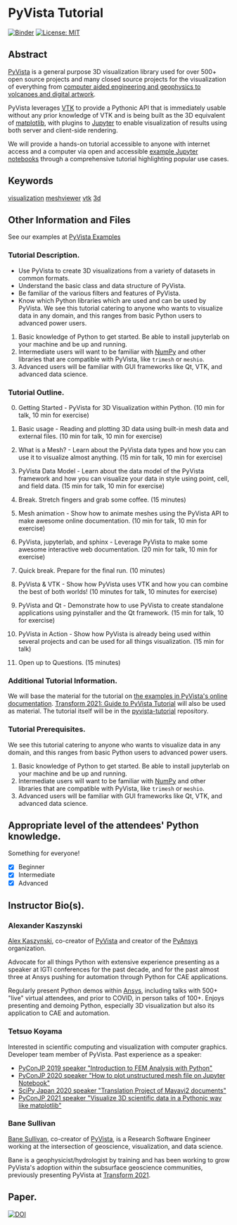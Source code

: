 # PyVista Tutorial

[![Binder](https://mybinder.org/badge_logo.svg)](https://mybinder.org/v2/gh/pyvista/pyvista-tutorial/HEAD)
[![License: MIT](https://img.shields.io/badge/License-MIT-yellow.svg)](https://opensource.org/licenses/MIT)

## Abstract


[PyVista](https://github.com/pyvista/pyvista) is a general purpose 3D visualization library used for over 500+ open source projects and many closed source projects for the visualization of everything from [computer aided engineering and geophysics to volcanoes and digital artwork](https://dev.pyvista.org/getting-started/external_examples.html).

PyVista leverages [VTK](http://www.vtk.org) to provide a Pythonic API that is immediately usable without any prior knowledge of VTK and is being built as the 3D equivalent of [matplotlib](https://matplotlib.org/), with plugins to [Jupyter](https://jupyter.org/) to enable visualization of results using both server and client-side rendering.

We will provide a hands-on tutorial accessible to anyone with internet access and a computer via open and accessible [example Jupyter notebooks](https://docs.pyvista.org/examples/index.html) through a comprehensive tutorial highlighting popular use cases.



## Keywords

[visualization](https://github.com/topics/visualization)
[meshviewer](https://github.com/topics/meshviewer)
[vtk](https://github.com/topics/vtk)
[3d](https://github.com/topics/3d)

## Other Information and Files
See our examples at [PyVista Examples](http://docs.pyvista.org/examples/index.html)

### Tutorial Description.

- Use PyVista to create 3D visualizations from a variety of datasets in common formats.
- Understand the basic class and data structure of PyVista.
- Be familiar of the various filters and features of PyVista.
- Know which Python libraries which are used and can be used by PyVista.
We see this tutorial catering to anyone who wants to visualize data in any domain, and this ranges from basic Python users to advanced power users.

1. Basic knowledge of Python to get started. Be able to install jupyterlab on your machine and be up and running.
2. Intermediate users will want to be familiar with [NumPy](https://numpy.org/) and other libraries that are compatible with PyVista, like `trimesh` or `meshio`.
3. Advanced users will be familiar with GUI frameworks like Qt, VTK, and advanced data science.

### Tutorial Outline.

0. Getting Started - PyVista for 3D Visualization within Python. (10 min for talk, 10 min for exercise)

1. Basic usage - Reading and plotting 3D data using built-in mesh data and external files.  (10 min for talk, 10 min for exercise)

2. What is a Mesh? - Learn about the PyVista data types and how you can use it to visualize almost anything. (15 min for talk, 10 min for exercise)

3. PyVista Data Model - Learn about the data model of the PyVista framework and how you can visualize your data in style using point, cell, and field data. (15 min for talk, 10 min for exercise)

4. Break. Stretch fingers and grab some coffee. (15 minutes)

5. Mesh animation - Show how to animate meshes using the PyVista API to make awesome online documentation. (10 min for talk, 10 min for exercise)

6. PyVista, jupyterlab, and sphinx - Leverage PyVista to make some awesome interactive web documentation. (20 min for talk, 10 min for exercise)

7. Quick break. Prepare for the final run. (10 minutes)

8. PyVista & VTK - Show how PyVista uses VTK and how you can combine the best of both worlds! (10 minutes for talk, 10 minutes for exercise)

9. PyVista and Qt - Demonstrate how to use PyVista to create standalone applications using pyinstaller and the Qt framework. (15 min for talk, 10 for exercise)

10. PyVista in Action - Show how PyVista is already being used within several projects and can be used for all things visualization. (15 min for talk)

11. Open up to Questions. (15 minutes)

### Additional Tutorial Information.

We will base the material for the tutorial on [the examples in PyVista's online documentation](https://docs.pyvista.org/examples/index.html).
[Transform 2021: Guide to PyVista Tutorial](https://github.com/banesullivan/transform-2021) will also be used as material.
The tutorial itself will be in the [pyvista-tutorial](https://github.com/pyvista/pyvista-tutorial) repository.

### Tutorial Prerequisites.

We see this tutorial catering to anyone who wants to visualize data in any domain, and this ranges from basic Python users to advanced power users.

1. Basic knowledge of Python to get started. Be able to install jupyterlab on your machine and be up and running.
2. Intermediate users will want to be familiar with [NumPy](https://numpy.org/) and other libraries that are compatible with PyVista, like `trimesh` or `meshio`.
3. Advanced users will be familiar with GUI frameworks like Qt, VTK, and advanced data science.

## Appropriate level of the attendees' Python knowledge.

Something for everyone!

- [x] Beginner
- [x] Intermediate
- [x] Advanced

## Instructor Bio(s).

### Alexander Kaszynski

[Alex Kaszynski](https://github.com/akaszynski/resume), co-creator of [PyVista](https://github.com/pyvista/) and creator of the [PyAnsys](https://github.com/pyansys) organization.

Advocate for all things Python with extensive experience presenting as a speaker at IGTI conferences for the past decade, and for the past almost three at Ansys pushing for automation through Python for CAE applications.

Regularly present Python demos within [Ansys](https://ansys.github.io/), including talks with 500+ "live" virtual attendees, and prior to COVID, in person talks of 100+. Enjoys presenting and demoing Python, especially 3D visualization but also its application to CAE and automation.

### Tetsuo Koyama

Interested in scientific computing and visualization with computer graphics.
Developer team member of PyVista.
Past experience as a speaker:
- [PyConJP 2019 speaker "Introduction to FEM Analysis with Python"](https://youtu.be/6JuB1GiDLQQ)
- [PyConJP 2020 speaker "How to plot unstructured mesh file on Jupyter Notebook"](https://youtu.be/X3Z54Kw4I6Y)
- [SciPy Japan 2020 speaker "Translation Project of Mayavi2 documents"](https://youtu.be/epxm9SjLMS0)
- [PyConJP 2021 speaker "Visualize 3D scientific data in a Pythonic way like matplotlib"](https://youtu.be/ru-nENLgleo)


### Bane Sullivan

[Bane Sullivan](https://banesullivan.com), co-creator of [PyVista](https://github.com/pyvista/), is a Research Software Engineer working at the intersection of geoscience, visualization, and data science.

Bane is a geophysicist/hydrologist by training and has been working to grow PyVista's adoption within the subsurface geoscience communities, previously presenting PyVista at [Transform 2021](https://www.youtube.com/watch?v=FmNmRBsEBHE).


## Paper.

[![DOI](https://joss.theoj.org/papers/10.21105/joss.01450/status.svg)](https://doi.org/10.21105/joss.01450)

